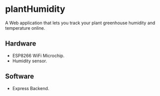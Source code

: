 # plantHumidity
A Web application that lets you track your plant greenhouse humidity and temperature online.

## Hardware
* ESP8266 WiFi Microchip.  
* Humidity sensor.  

## Software
* Express Backend.  
